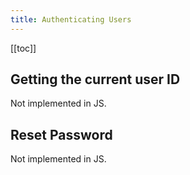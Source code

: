 ```yaml
---
title: Authenticating Users
---
```


[[toc]]


## Getting the current user ID

Not implemented in JS.


## Reset Password

Not implemented in JS.
